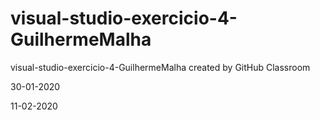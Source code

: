 # visual-studio-exercicio-4-GuilhermeMalha
visual-studio-exercicio-4-GuilhermeMalha created by GitHub Classroom
<p>30-01-2020
  <p> 11-02-2020

